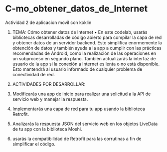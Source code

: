 # C-mo_obtener_datos_de_Internet
Actividad 2 de aplicacion movil con koklin

1.	TEMA: Cómo obtener datos de Internet
•	En este codelab, usarás bibliotecas desarrolladas de código abierto para compilar la capa de red y obtener datos de un servidor backend. Esto simplifica enormemente la obtención de datos y también ayuda a la app a cumplir con las prácticas recomendadas de Android, como la realización de las operaciones en un subproceso en segundo plano. También actualizarás la interfaz de usuario de la app si la conexión a Internet es lenta o no está disponible. Esto mantendrá al usuario informado de cualquier problema de conectividad de red.


2.	ACTIVIDADES POR DESARROLLAR:

1.	Modificarás una app de inicio para realizar una solicitud a la API de servicio web y manejar la respuesta.
2.	Implementarás una capa de red para tu app usando la biblioteca Retrofit.
3.	Analizarás la respuesta JSON del servicio web en los objetos LiveData de tu app con la biblioteca Moshi.
4.	usarás la compatibilidad de Retrofit para las corrutinas a fin de simplificar el código.

